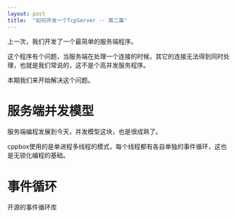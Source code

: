 ```yaml
---
layout: post
title:  "如何开发一个TcpServer -- 第二篇"
---
```


上一次，我们开发了一个最简单的服务端程序。

这个程序有个问题，当服务端在处理一个连接的时候，其它的连接无法得到同时处理，也就是我们常说的，这不是个高并发服务程序。

本期我们来开始解决这个问题。

# 服务端并发模型

服务端编程发展到今天，并发模型这块，也是很成熟了。

cppbox使用的是单进程多线程的模式，每个线程都有各自单独的事件循环，这也是无锁化编程的基础。

# 事件循环

开源的事件循环库
